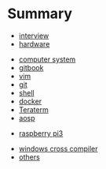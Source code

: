 # Summary

* [interview](content/interview/interview.md)
* [hardware](content/hardware/hardware.md)
<!--* [introduction]-->
<!--* [I2C]-->
<!--* [SPI]-->
* [computer system](content/computer_system/cs.md)
* [gitbook](content/gitbook/gitbook.md)
* [vim](content/vim/vim.md)
* [git](content/git/git.md)
* [shell](content/shell/shell.md)
* [docker](content/docker/docker.md)
* [Teraterm](content/teraterm/teraterm.md)
* [aosp](content/aosp/aosp.md)
<!--* [raspberry pi](content/rpi/rpi.md)-->
* [raspberry pi3](content/raspberry/raspberry.md)
<!--* [Building Root]-->
* [windows cross compiler](content/window_cross_compiler/window_cross_compiler.md)
* [others](content/others/others.md)
